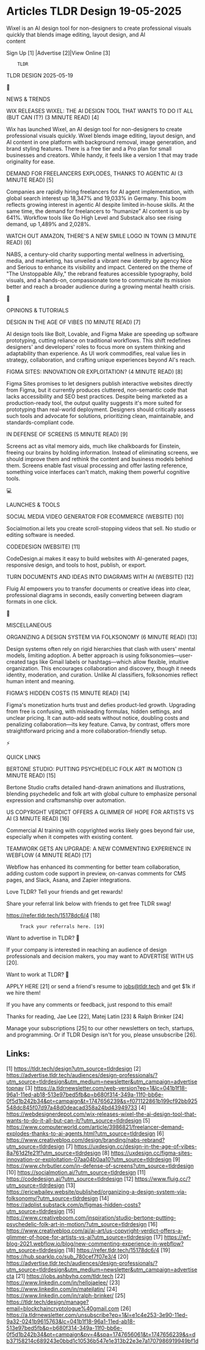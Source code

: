 # Articles TLDR Design 19-05-2025

Wixel is an AI design tool for non-designers to create professional
visuals quickly that blends image editing, layout design, and AI
content ‌ ‌ ‌ ‌ ‌ ‌ ‌ ‌ ‌ ‌ ‌ ‌ ‌ ‌ ‌ ‌ ‌ ‌ ‌ ‌ ‌ ‌ ‌ ‌ ‌ ‌  ‌ ‌ ‌ ‌ ‌ ‌ ‌ ‌ ‌ ‌ ‌ ‌ ‌ ‌ ‌ ‌ ‌ ‌ ‌ ‌ ‌ ‌ ‌ ‌ ‌ ‌ 


 Sign Up [1] |Advertise [2]|View Online [3] 

		TLDR 

TLDR DESIGN 2025-05-19

📱 

NEWS & TRENDS

 WIX RELEASES WIXEL: THE AI DESIGN TOOL THAT WANTS TO DO IT ALL (BUT
CAN IT?) (3 MINUTE READ) [4] 

 Wix has launched Wixel, an AI design tool for non-designers to create
professional visuals quickly. Wixel blends image editing, layout
design, and AI content in one platform with background removal, image
generation, and brand styling features. There is a free tier and a Pro
plan for small businesses and creators. While handy, it feels like a
version 1 that may trade originality for ease. 

 DEMAND FOR FREELANCERS EXPLODES, THANKS TO AGENTIC AI (3 MINUTE READ)
[5] 

 Companies are rapidly hiring freelancers for AI agent implementation,
with global search interest up 18,347% and 19,033% in Germany. This
boom reflects growing interest in agentic AI despite limited in-house
skills. At the same time, the demand for freelancers to “humanize”
AI content is up by 641%. Workflow tools like Go High Level and
Substack also see rising demand, up 1,489% and 2,028%. 

 WATCH OUT AMAZON, THERE'S A NEW SMILE LOGO IN TOWN (3 MINUTE READ)
[6] 

 NABS, a century-old charity supporting mental wellness in
advertising, media, and marketing, has unveiled a vibrant new identity
by agency Nice and Serious to enhance its visibility and impact.
Centered on the theme of "The Unstoppable Ally," the rebrand features
accessible typography, bold visuals, and a hands-on, compassionate
tone to communicate its mission better and reach a broader audience
during a growing mental health crisis. 

🚀 

OPINIONS & TUTORIALS

 DESIGN IN THE AGE OF VIBES (10 MINUTE READ) [7] 

 AI design tools like Bolt, Lovable, and Figma Make are speeding up
software prototyping, cutting reliance on traditional workflows. This
shift redefines designers' and developers' roles to focus more on
system thinking and adaptability than experience. As UI work
commodifies, real value lies in strategy, collaboration, and crafting
unique experiences beyond AI's reach. 

 FIGMA SITES: INNOVATION OR EXPLOITATION? (4 MINUTE READ) [8] 

 Figma Sites promises to let designers publish interactive websites
directly from Figma, but it currently produces cluttered, non-semantic
code that lacks accessibility and SEO best practices. Despite being
marketed as a production-ready tool, the output quality suggests it's
more suited for prototyping than real-world deployment. Designers
should critically assess such tools and advocate for solutions,
prioritizing clean, maintainable, and standards-compliant code. 

 IN DEFENSE OF SCREENS (5 MINUTE READ) [9] 

 Screens act as vital memory aids, much like chalkboards for Einstein,
freeing our brains by holding information. Instead of eliminating
screens, we should improve them and rethink the content and business
models behind them. Screens enable fast visual processing and offer
lasting reference, something voice interfaces can't match, making them
powerful cognitive tools. 

💻 

LAUNCHES & TOOLS

 SOCIAL MEDIA VIDEO GENERATOR FOR ECOMMERCE (WEBSITE) [10] 

 Socialmotion.ai lets you create scroll-stopping videos that sell. No
studio or editing software is needed. 

 CODEDESIGN (WEBSITE) [11] 

 CodeDesign.ai makes it easy to build websites with AI-generated
pages, responsive design, and tools to host, publish, or export. 

 TURN DOCUMENTS AND IDEAS INTO DIAGRAMS WITH AI (WEBSITE) [12] 

 Fluig AI empowers you to transfer documents or creative ideas into
clear, professional diagrams in seconds, easily converting between
diagram formats in one click. 

🎁 

MISCELLANEOUS

 ORGANIZING A DESIGN SYSTEM VIA FOLKSONOMY (6 MINUTE READ) [13] 

 Design systems often rely on rigid hierarchies that clash with users'
mental models, limiting adoption. A better approach is using
folksonomies—user-created tags like Gmail labels or hashtags—which
allow flexible, intuitive organization. This encourages collaboration
and discovery, though it needs identity, moderation, and curation.
Unlike AI classifiers, folksonomies reflect human intent and meaning. 

 FIGMA'S HIDDEN COSTS (15 MINUTE READ) [14] 

 Figma's monetization hurts trust and defies product-led growth.
Upgrading from free is confusing, with misleading formulas, hidden
settings, and unclear pricing. It can auto-add seats without notice,
doubling costs and penalizing collaboration—its key feature. Canva,
by contrast, offers more straightforward pricing and a more
collaboration-friendly setup. 

⚡ 

QUICK LINKS

 BERTONE STUDIO: PUTTING PSYCHEDELIC FOLK ART IN MOTION (3 MINUTE
READ) [15] 

 Bertone Studio crafts detailed hand-drawn animations and
illustrations, blending psychedelic and folk art with global culture
to emphasize personal expression and craftsmanship over automation. 

 US COPYRIGHT VERDICT OFFERS A GLIMMER OF HOPE FOR ARTISTS VS AI (3
MINUTE READ) [16] 

 Commercial AI training with copyrighted works likely goes beyond fair
use, especially when it competes with existing content. 

 TEAMWORK GETS AN UPGRADE: A NEW COMMENTING EXPERIENCE IN WEBFLOW (4
MINUTE READ) [17] 

 Webflow has enhanced its commenting for better team collaboration,
adding custom code support in preview, on-canvas comments for CMS
pages, and Slack, Asana, and Zapier integrations. 

Love TLDR? Tell your friends and get rewards!

 Share your referral link below with friends to get free TLDR swag! 

 https://refer.tldr.tech/15178dc6/4 [18] 

		 Track your referrals here. [19] 

Want to advertise in TLDR? 📰

 If your company is interested in reaching an audience of design
professionals and decision makers, you may want to ADVERTISE WITH US
[20]. 

Want to work at TLDR? 💼

 APPLY HERE [21] or send a friend's resume to jobs@tldr.tech and get
$1k if we hire them! 

 If you have any comments or feedback, just respond to this email! 

Thanks for reading, 
Jae Lee [22], Matej Latin [23] & Ralph Brinker [24] 

 Manage your subscriptions [25] to our other newsletters on tech,
startups, and programming. Or if TLDR Design isn't for you, please
unsubscribe [26]. 

 

Links:
------
[1] https://tldr.tech/design?utm_source=tldrdesign
[2] https://advertise.tldr.tech/audiences/design-professionals/?utm_source=tldrdesign&utm_medium=newsletter&utm_campaign=advertisetopnav
[3] https://a.tldrnewsletter.com/web-version?ep=1&lc=041b1f18-96a1-11ed-ab18-513e97bed5fb&p=b680f314-349a-11f0-bb6e-0f5d1b242b34&pt=campaign&t=1747656239&s=f071122861b199cf92bb925548dc845f07d97a48d0deacad358a24bd43949733
[4] https://webdesignerdepot.com/wix-releases-wixel-the-ai-design-tool-that-wants-to-do-it-all-but-can-it/?utm_source=tldrdesign
[5] https://www.computerworld.com/article/3986821/freelancer-demand-explodes-thanks-to-ai-agents.html?utm_source=tldrdesign
[6] https://www.creativebloq.com/design/branding/nabs-rebrand?utm_source=tldrdesign
[7] https://uxdesign.cc/design-in-the-age-of-vibes-8a761d2fe21f?utm_source=tldrdesign
[8] https://uxdesign.cc/figma-sites-innovation-or-exploitation-07aa04b0aa10?utm_source=tldrdesign
[9] https://www.chrbutler.com/in-defense-of-screens?utm_source=tldrdesign
[10] https://socialmotion.ai/?utm_source=tldrdesign
[11] https://codedesign.ai/?utm_source=tldrdesign
[12] https://www.fluig.cc/?utm_source=tldrdesign
[13] https://ericwbailey.website/published/organizing-a-design-system-via-folksonomy/?utm_source=tldrdesign
[14] https://adplist.substack.com/p/figmas-hidden-costs?utm_source=tldrdesign
[15] https://www.creativeboom.com/inspiration/studio-bertone-putting-psychedelic-folk-art-in-motion/?utm_source=tldrdesign
[16] https://www.creativebloq.com/ai/ai-art/us-copyright-verdict-offers-a-glimmer-of-hope-for-artists-vs-ai?utm_source=tldrdesign
[17] https://wf-blog-2021.webflow.io/blog/new-commenting-experience-in-webflow?utm_source=tldrdesign
[18] https://refer.tldr.tech/15178dc6/4
[19] https://hub.sparklp.co/sub_780cef7f07e3/4
[20] https://advertise.tldr.tech/audiences/design-professionals/?utm_source=tldrdesign&utm_medium=newsletter&utm_campaign=advertisecta
[21] https://jobs.ashbyhq.com/tldr.tech
[22] https://www.linkedin.com/in/hellojaelee/
[23] https://www.linkedin.com/in/matejlatin/
[24] https://www.linkedin.com/in/ralph-brinker/
[25] https://tldr.tech/design/manage?email=blockchaincryptologue%40gmail.com
[26] https://a.tldrnewsletter.com/unsubscribe?ep=1&l=e1c4e253-3e90-11ed-9a32-0241b9615763&lc=041b1f18-96a1-11ed-ab18-513e97bed5fb&p=b680f314-349a-11f0-bb6e-0f5d1b242b34&pt=campaign&pv=4&spa=1747656061&t=1747656239&s=db37158214c689243e0bbd1c10536b547e1e313b22e3e7a1707986919949bf1d